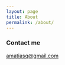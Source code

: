 ```yaml
---
layout: page
title: About
permalink: /about/
---
```


### Contact me

[amatiasq@gmail.com](mailto:amatiasq@gmail.com)
